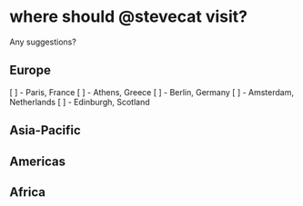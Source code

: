 # where should @stevecat visit?

Any suggestions?

## Europe

[ ] - Paris, France
[ ] - Athens, Greece
[ ] - Berlin, Germany
[ ] - Amsterdam, Netherlands
[ ] - Edinburgh, Scotland

## Asia-Pacific

## Americas

## Africa
